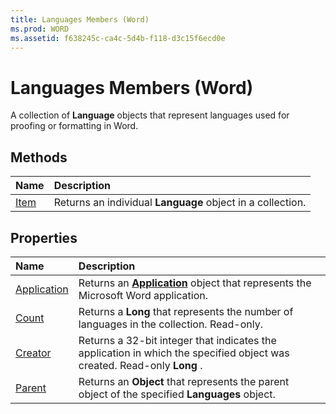 ```yaml
---
title: Languages Members (Word)
ms.prod: WORD
ms.assetid: f638245c-ca4c-5d4b-f118-d3c15f6ecd0e
---
```



# Languages Members (Word)
A collection of  **Language** objects that represent languages used for proofing or formatting in Word.

## Methods



|**Name**|**Description**|
|:-----|:-----|
|[Item](languages-item-method-word.md)|Returns an individual  **Language** object in a collection.|

## Properties



|**Name**|**Description**|
|:-----|:-----|
|[Application](languages-application-property-word.md)|Returns an  **[Application](application-object-word.md)** object that represents the Microsoft Word application.|
|[Count](languages-count-property-word.md)|Returns a  **Long** that represents the number of languages in the collection. Read-only.|
|[Creator](languages-creator-property-word.md)|Returns a 32-bit integer that indicates the application in which the specified object was created. Read-only  **Long** .|
|[Parent](languages-parent-property-word.md)|Returns an  **Object** that represents the parent object of the specified **Languages** object.|

